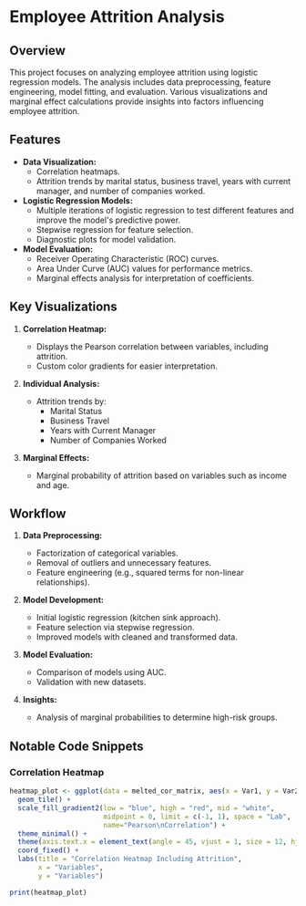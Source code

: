 # Employee Attrition Analysis

## Overview
This project focuses on analyzing employee attrition using logistic regression models. The analysis includes data preprocessing, feature engineering, model fitting, and evaluation. Various visualizations and marginal effect calculations provide insights into factors influencing employee attrition.

## Features
- **Data Visualization:**
  - Correlation heatmaps.
  - Attrition trends by marital status, business travel, years with current manager, and number of companies worked.
- **Logistic Regression Models:**
  - Multiple iterations of logistic regression to test different features and improve the model's predictive power.
  - Stepwise regression for feature selection.
  - Diagnostic plots for model validation.
- **Model Evaluation:**
  - Receiver Operating Characteristic (ROC) curves.
  - Area Under Curve (AUC) values for performance metrics.
  - Marginal effects analysis for interpretation of coefficients.

## Key Visualizations
1. **Correlation Heatmap:**
   - Displays the Pearson correlation between variables, including attrition.
   - Custom color gradients for easier interpretation.

2. **Individual Analysis:**
   - Attrition trends by:
     - Marital Status
     - Business Travel
     - Years with Current Manager
     - Number of Companies Worked

3. **Marginal Effects:**
   - Marginal probability of attrition based on variables such as income and age.

## Workflow
1. **Data Preprocessing:**
   - Factorization of categorical variables.
   - Removal of outliers and unnecessary features.
   - Feature engineering (e.g., squared terms for non-linear relationships).

2. **Model Development:**
   - Initial logistic regression (kitchen sink approach).
   - Feature selection via stepwise regression.
   - Improved models with cleaned and transformed data.

3. **Model Evaluation:**
   - Comparison of models using AUC.
   - Validation with new datasets.

4. **Insights:**
   - Analysis of marginal probabilities to determine high-risk groups.

## Notable Code Snippets
### Correlation Heatmap
```r
heatmap_plot <- ggplot(data = melted_cor_matrix, aes(x = Var1, y = Var2, fill = value)) +
  geom_tile() +
  scale_fill_gradient2(low = "blue", high = "red", mid = "white", 
                       midpoint = 0, limit = c(-1, 1), space = "Lab", 
                       name="Pearson\nCorrelation") +
  theme_minimal() + 
  theme(axis.text.x = element_text(angle = 45, vjust = 1, size = 12, hjust = 1)) +
  coord_fixed() +
  labs(title = "Correlation Heatmap Including Attrition",
       x = "Variables",
       y = "Variables")

print(heatmap_plot)

